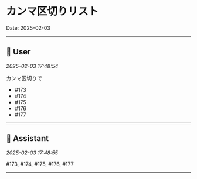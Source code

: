 # カンマ区切りリスト

Date: 2025-02-03

---

## 👤 User
*2025-02-03 17:48:54*

カンマ区切りで

- #173 
- #174 
- #175
- #176 
- #177

---

## 🤖 Assistant
*2025-02-03 17:48:55*

#173, #174, #175, #176, #177

---
